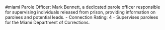 #miami 
 Parole Officer: Mark Bennett, a dedicated parole officer responsible for supervising individuals released from prison, providing information on parolees and potential leads. - Connection Rating: 4 - Supervises parolees for the Miami Department of Corrections.